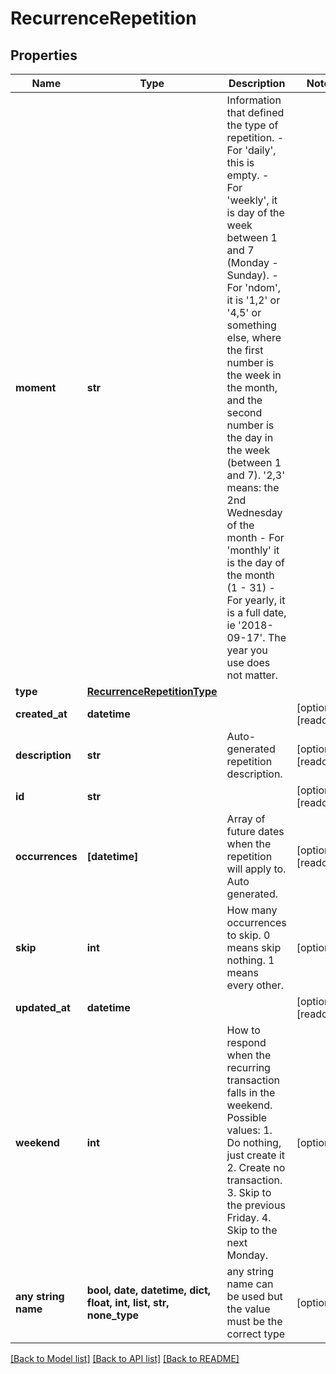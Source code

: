 # RecurrenceRepetition


## Properties
Name | Type | Description | Notes
------------ | ------------- | ------------- | -------------
**moment** | **str** | Information that defined the type of repetition. - For &#39;daily&#39;, this is empty. - For &#39;weekly&#39;, it is day of the week between 1 and 7 (Monday - Sunday). - For &#39;ndom&#39;, it is &#39;1,2&#39; or &#39;4,5&#39; or something else, where the first number is the week in the month, and the second number is the day in the week (between 1 and 7). &#39;2,3&#39; means: the 2nd Wednesday of the month - For &#39;monthly&#39; it is the day of the month (1 - 31) - For yearly, it is a full date, ie &#39;2018-09-17&#39;. The year you use does not matter.  | 
**type** | [**RecurrenceRepetitionType**](RecurrenceRepetitionType.md) |  | 
**created_at** | **datetime** |  | [optional] [readonly] 
**description** | **str** | Auto-generated repetition description. | [optional] [readonly] 
**id** | **str** |  | [optional] [readonly] 
**occurrences** | **[datetime]** | Array of future dates when the repetition will apply to. Auto generated. | [optional] [readonly] 
**skip** | **int** | How many occurrences to skip. 0 means skip nothing. 1 means every other. | [optional] 
**updated_at** | **datetime** |  | [optional] [readonly] 
**weekend** | **int** | How to respond when the recurring transaction falls in the weekend. Possible values: 1. Do nothing, just create it 2. Create no transaction. 3. Skip to the previous Friday. 4. Skip to the next Monday.  | [optional] 
**any string name** | **bool, date, datetime, dict, float, int, list, str, none_type** | any string name can be used but the value must be the correct type | [optional]

[[Back to Model list]](../README.md#documentation-for-models) [[Back to API list]](../README.md#documentation-for-api-endpoints) [[Back to README]](../README.md)


